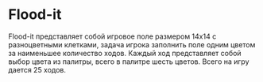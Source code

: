 # Flood-it

Flood-it представляет собой игровое поле размером 14x14 с разноцветными клетками, задача игрока заполнить поле одним цветом за наименьшее количество ходов. Каждый ход представляет собой выбор цвета из палитры, всего в палитре шесть цветов. Всего на игру дается 25 ходов.

